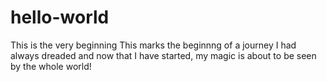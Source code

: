 # hello-world
This is the very beginning
This marks the beginnng of a journey I had always dreaded and now that I have started, my magic is about to be seen by the whole world!
